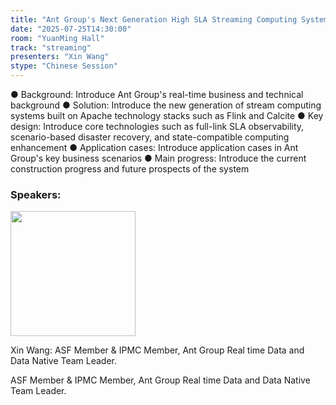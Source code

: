```yaml
---
title: "Ant Group's Next Generation High SLA Streaming Computing System Built on Apache Technology Stack"
date: "2025-07-25T14:30:00"
room: "YuanMing Hall"
track: "streaming"
presenters: "Xin Wang"
stype: "Chinese Session"
---
```


● Background: Introduce Ant Group's real-time business and technical background
● Solution: Introduce the new generation of stream computing systems built on Apache technology stacks such as Flink and Calcite
● Key design: Introduce core technologies such as full-link SLA observability, scenario-based disaster recovery, and state-compatible computing enhancement
● Application cases: Introduce application cases in Ant Group's key business scenarios
● Main progress: Introduce the current construction progress and future prospects of the system


### Speakers:


<img src="https://sessionize.com/image/3431-400o400o1-W4FtSbysmF3yQTCTtNkpiH.jpg" width="200" /><br/>

Xin Wang: ASF Member & IPMC Member,  Ant Group Real time Data and Data Native Team Leader.

ASF Member & IPMC Member,  Ant Group Real time Data and Data Native Team Leader.